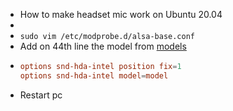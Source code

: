 - How to make headset mic work on Ubuntu 20.04
-
- `sudo vim /etc/modprobe.d/alsa-base.conf`
- Add on 44th line the model from [models](https://www.kernel.org/doc/html/latest/sound/hd-audio/models.html)
- ```conf
  options snd-hda-intel position fix=1
  options snd-hda-intel model=model
  ```
- Restart pc